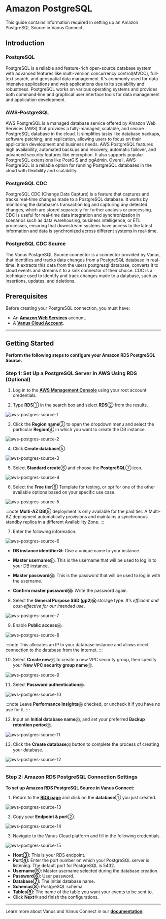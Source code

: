 # Amazon PostgreSQL  

This guide contains information required in setting up an Amazon PostgreSQL Source in Vanus Connect.

## Introduction  

### PostqreSQL

PostgreSQL is a reliable and feature-rich open-source database system with advanced features like multi-version concurrency control(MVCC), full-text search, and geospatial data management. It's commonly used for data-intensive applications and web applications due to its scalability and robustness. PostgreSQL works on various operating systems and provides both command-line and graphical user interface tools for data management and application development.

### AWS-PostgreSQL

AWS PostgreSQL is a managed database service offered by Amazon Web Services (AWS) that provides a fully-managed, scalable, and secure PostgreSQL database in the cloud. It simplifies tasks like database backups, software patching, and replication, allowing users to focus on their application development and business needs. AWS PostgreSQL features high availability, automated backups and recovery, automatic failover, and advanced security features like encryption. It also supports popular PostgreSQL extensions like PostGIS and pgAdmin. Overall, AWS PostgreSQL is a reliable option for running PostgreSQL databases in the cloud with flexibility and scalability.

### PostgreSQL CDC

PostgreSQL CDC (Change Data Capture) is a feature that captures and tracks real-time changes made to a PostgreSQL database. It works by monitoring the database's transaction log and capturing any detected changes, which are stored separately for further analysis or processing. CDC is useful for real-time data integration and synchronization in scenarios such as data warehousing, business intelligence, or ETL processes, ensuring that downstream systems have access to the latest information and data is synchronized across different systems in real-time.

### PostgreSQL CDC Source

The Vanus PostgreSQL Source connector is a connector provided by Vanus, that identifies and tracks data changes from a PostgreSQL database in real-time. It extracts this data from the users postgresql database, converts it to cloud events and streams it to a sink connector of their choice.
CDC is a technique used to identify and track changes made to a database, such as insertions, updates, and deletions.

## Prerequisites

Before creating your PostgreSQL connection, you must have:

- An [**Amazon Web Services**](https://aws.amazon.com) account.
- A [**Vanus Cloud Account**](https://cloud.vanus.ai).

---

## Getting Started

**Perform the following steps to configure your Amazon RDS PostgreSQL Source.**

### Step 1: Set Up a PostgreSQL Server in AWS Using RDS (Optional)

1. Log in to the [**AWS Management Console**](https://aws.amazon.com/) using your root account credentials.

2. Type **RDS**① in the search box and select **RDS**② from the results.

![aws-postgres-source-1](images/aws-postgres-source-1.webp)

3. Click the **Region name**③ to open the dropdown menu and select the particular **Region**④ in which you want to create the DB instance.

![aws-postgres-source-2](images/aws-postgres-source-2.webp)

4. Click **Create database**⑤.

![aws-postgres-source-3](images/aws-postgres-source-3.webp)

5. Select **Standard create**⑥ and choose the **PostgreSQL**⑦ icon.

![aws-postgres-source-4](images/aws-postgres-source-4.webp)

6. Select the **Free tier**⑧ Template for testing, or opt for one of the other available options based on your specific use case.

![aws-postgres-source-5](images/aws-postgres-source-5.webp)

:::note
**Multi-AZ DB**⑨ deployment is only available for the paid tier. A Multi-AZ deployment automatically provisions and maintains a synchronous standby replica in a different Availability Zone.
:::

7. Enter the following information.

![aws-postgres-source-6](images/aws-postgres-source-6.webp)

- **DB instance identifier⑩:** Give a unique name to your instance.

- **Master username⑪:** This is the username that will be used to log in to your DB instance.

- **Master password⑫:** This is the password that will be used to log in with the username.

- **Confirm master password⑬:** Write the password again.

8. Select the **General Purpose SSD (gp2)⑭** storage type. *It's efficient and cost-effective for our intended use*.

![aws-postgres-source-7](images/aws-postgres-source-7.webp)

9. Enable **Public access**⑮.

![aws-postgres-source-8](images/aws-postgres-source-8.webp)

:::note
This allocates an IP to your database instance and allows direct connection to the database from the internet.
:::

10. Select **Create new**⑯ to create a new VPC security group, then specify your **New VPC security group name**⑰.

![aws-postgres-source-9](images/aws-postgres-source-9.webp)

11. Select **Password authentication**⑱.

![aws-postgres-source-10](images/aws-postgres-source-10.webp)

:::note
Leave **Performance Insights**⑲ checked, or uncheck it if you have no use for it.
:::

12. Input an **Initial database name**⑳, and set your preferred **Backup retention period**㉑.

![aws-postgres-source-11](images/aws-postgres-source-11.webp)

13. Click the **Create database**㉒ button to complete the process of creating your database.

![aws-postgres-source-12](images/aws-postgres-source-12.webp)

---

### Step 2: Amazon RDS PostgreSQL Connection Settings

**To set up Amazon RDS PostgreSQL Source in Vanus Connect:**

1. Return to the [**RDS page**](https://console.aws.amazon.com/rds/) and click on the **database**① you just created.

![aws-postgres-source-13](images/aws-postgres-source-13.webp)

2. Copy your **Endpoint & port**②.

![aws-postgres-source-14](images/aws-postgres-source-14.webp)

3. Navigate to the Vanus Cloud platform and fill in the following credentials.

![aws-postgres-source-15](images/aws-postgres-source-15.webp)

- **Host③:** This is your RDS endpoint.
- **Port④:** Enter the port number on which your PostgreSQL server is listening. The default port for PostgreSQL is 5432.
- **Username⑤:** Master username selected during the database creation.
- **Password⑥:** User password.
- **Database⑦:** The initial database name.
- **Schemas⑧:** PostgreSQL schema
- **Tables⑨:** The name of the table you want your events to be sent to.
- Click **Next**⑩ and finish the configurations.

---

Learn more about Vanus and Vanus Connect in our [**documentation**](https://docs.vanus.ai/getting-started/what-is-vanus).
